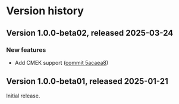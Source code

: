 # Version history

## Version 1.0.0-beta02, released 2025-03-24

### New features

- Add CMEK support ([commit 5acaea8](https://github.com/googleapis/google-cloud-dotnet/commit/5acaea81ada923e40009a9d1dc99a9d65bef0d46))

## Version 1.0.0-beta01, released 2025-01-21

Initial release.

